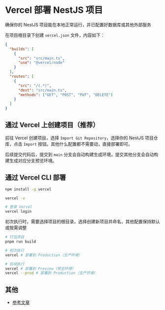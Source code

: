 # Vercel 部署 NestJS 项目

确保你的 NestJS 项目能在本地正常运行，并已配置好数据库或其他外部服务

在项目根目录下创建 `vercel.json` 文件，内容如下：

```json
{
  "builds": [
    {
      "src": "src/main.ts",
      "use": "@vercel/node"
    }
  ],
  "routes": [
    {
      "src": "/(.*)",
      "dest": "src/main.ts",
      "methods": ["GET", "POST", "PUT", "DELETE"]
    }
  ]
}
```

## 通过 Vercel 上创建项目（推荐）

前往 Vercel 创建项目，选择 `Import Git Repository`，选择你的 NestJS 项目仓库，点击 `Import` 按钮。其他什么配置都不需要动，直接部署即可。

后续提交代码后，提交到 `main` 分支会自动构建生成环境，提交其他分支会自动构建生成对应分支预览环境。

## 通过 Vercel CLI 部署

```bash
npm install -g vercel

vercel -v

# 登录 Vercel
vercel login
```

初次执行时，需要选择项目的根目录，选择创建新项目并命名，其他配置保持默认或按需调整

```sh
# 打包项目
pnpm run build

# 初次执行
vercel # 部署到 Production（生产环境）

# 后续执行
vercel # 部署到 Preview（预览环境）
vercel --prod # 部署到 Production（生产环境）
```

## 其他

- [参考文章](https://zhuanlan.zhihu.com/p/674209867)
